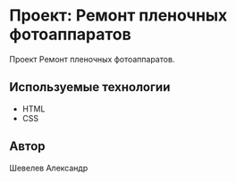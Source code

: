 # **Проект: Ремонт пленочных фотоаппаратов**

Проект Ремонт пленочных фотоаппаратов.

## **Используемые технологии**
* HTML
* CSS

## **Автор**
Шевелев Александр
